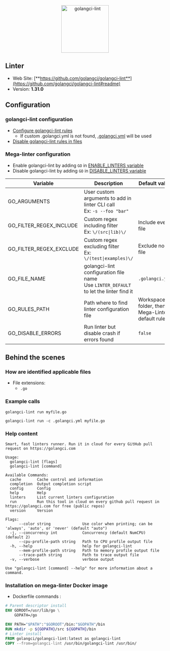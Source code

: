 <!-- markdownlint-disable MD033 MD041 -->
<!-- Generated by .automation/build.py, please do not update manually -->

<div align="center">
  <a href="https://github.com/golangci/golangci-lint#readme" target="blank" title="Visit linter Web Site">
    <img src="https://repository-images.githubusercontent.com/132145189/05239680-dfaf-11e9-9646-2c3ef2f5f8d4" alt="golangci-lint" height="150px">
  </a>
</div>

## Linter

- Web Site: [**https://github.com/golangci/golangci-lint**](https://github.com/golangci/golangci-lint#readme)
- Version: **1.31.0**

## Configuration

### golangci-lint configuration

- [Configure golangci-lint rules](https://golangci-lint.run/usage/configuration/#config-file)
  - If custom .golangci.yml is not found, [.golangci.yml](https://github.com/nvuillam/mega-linter/tree/master/TEMPLATES/.golangci.yml) will be used
- [Disable golangci-lint rules in files](https://golangci-lint.run/usage/false-positives/#nolint)

### Mega-linter configuration

- Enable golangci-lint by adding `GO` in [ENABLE_LINTERS variable](https://github.com/nvuillam/mega-linter#activation-and-deactivation)
- Disable golangci-lint by adding `GO` in [DISABLE_LINTERS variable](https://github.com/nvuillam/mega-linter#activation-and-deactivation)

| Variable | Description | Default value |
| ----------------- | -------------- | -------------- |
| GO_ARGUMENTS | User custom arguments to add in linter CLI call<br/>Ex: `-s --foo "bar"` |  |
| GO_FILTER_REGEX_INCLUDE | Custom regex including filter<br/>Ex: `\/(src\|lib)\/` | Include every file |
| GO_FILTER_REGEX_EXCLUDE | Custom regex excluding filter<br/>Ex: `\/(test\|examples)\/` | Exclude no file |
| GO_FILE_NAME | golangci-lint configuration file name</br>Use `LINTER_DEFAULT` to let the linter find it | `.golangci.yml` |
| GO_RULES_PATH | Path where to find linter configuration file | Workspace folder, then Mega-Linter default rules |
| GO_DISABLE_ERRORS | Run linter but disable crash if errors found | `false` |

## Behind the scenes

### How are identified applicable files

- File extensions:
  - `.go`


### Example calls

```shell
golangci-lint run myfile.go
```

```shell
golangci-lint run -c .golangci.yml myfile.go
```


### Help content

```shell
Smart, fast linters runner. Run it in cloud for every GitHub pull request on https://golangci.com

Usage:
  golangci-lint [flags]
  golangci-lint [command]

Available Commands:
  cache       Cache control and information
  completion  Output completion script
  config      Config
  help        Help
  linters     List current linters configuration
  run         Run this tool in cloud on every github pull request in https://golangci.com for free (public repos)
  version     Version

Flags:
      --color string              Use color when printing; can be 'always', 'auto', or 'never' (default "auto")
  -j, --concurrency int           Concurrency (default NumCPU) (default 2)
      --cpu-profile-path string   Path to CPU profile output file
  -h, --help                      help for golangci-lint
      --mem-profile-path string   Path to memory profile output file
      --trace-path string         Path to trace output file
  -v, --verbose                   verbose output

Use "golangci-lint [command] --help" for more information about a command.

```

### Installation on mega-linter Docker image

- Dockerfile commands :
```dockerfile
# Parent descriptor install
ENV GOROOT=/usr/lib/go \
    GOPATH=/go

ENV PATH="$PATH":"$GOROOT"/bin:"$GOPATH"/bin
RUN mkdir -p ${GOPATH}/src ${GOPATH}/bin
# Linter install
FROM golangci/golangci-lint:latest as golangci-lint
COPY --from=golangci-lint /usr/bin/golangci-lint /usr/bin/
```

